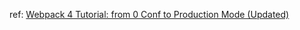 ref: [Webpack 4 Tutorial: from 0 Conf to Production Mode (Updated)](https://www.valentinog.com/blog/webpack-tutorial/)
